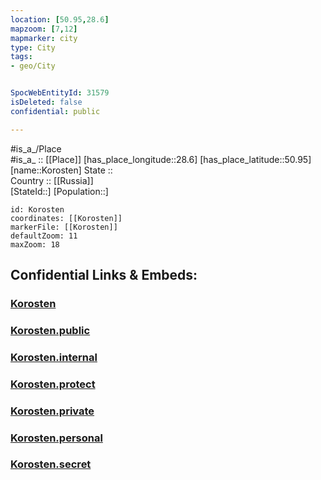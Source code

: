 ```yaml
---
location: [50.95,28.6] 
mapzoom: [7,12] 
mapmarker: city 
type: City
tags:
- geo/City


SpocWebEntityId: 31579
isDeleted: false
confidential: public

---
```

#is_a_/Place  
#is_a_ :: [[Place]] 
[has_place_longitude::28.6] 
[has_place_latitude::50.95] 
[name::Korosten] 
State ::  
Country :: [[Russia]]  
[StateId::] 
[Population::] 



```leaflet
id: Korosten
coordinates: [[Korosten]] 
markerFile: [[Korosten]] 
defaultZoom: 11 
maxZoom: 18
```


## Confidential Links & Embeds: 

### [Korosten](/_Standards/Earth/Continent/Europe/Europe~East/Ukraine/Regions~Ukraine/Zhytomyr/City/Korosten.md) 

### [Korosten.public](/_public/Earth/Continent/Europe/Europe~East/Ukraine/Regions~Ukraine/Zhytomyr/City/Korosten.public.md) 

### [Korosten.internal](/_internal/Earth/Continent/Europe/Europe~East/Ukraine/Regions~Ukraine/Zhytomyr/City/Korosten.internal.md) 

### [Korosten.protect](/_protect/Earth/Continent/Europe/Europe~East/Ukraine/Regions~Ukraine/Zhytomyr/City/Korosten.protect.md) 

### [Korosten.private](/_private/Earth/Continent/Europe/Europe~East/Ukraine/Regions~Ukraine/Zhytomyr/City/Korosten.private.md) 

### [Korosten.personal](/_personal/Earth/Continent/Europe/Europe~East/Ukraine/Regions~Ukraine/Zhytomyr/City/Korosten.personal.md) 

### [Korosten.secret](/_secret/Earth/Continent/Europe/Europe~East/Ukraine/Regions~Ukraine/Zhytomyr/City/Korosten.secret.md)

